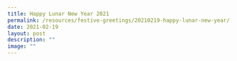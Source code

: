 ```yaml
---
title: Happy Lunar New Year 2021
permalink: /resources/festive-greetings/20210219-happy-lunar-new-year/
date: 2021-02-19
layout: post
description: ""
image: ""
---
```

